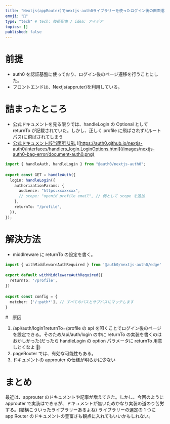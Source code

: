 ```yaml
---
title: "Nextjs(appRouter)でnextjs-auth0ライブラリーを使ったログイン後の画面遷移でつこずった話"
emoji: "💢"
type: "tech" # tech: 技術記事 / idea: アイデア
topics: []
published: false
---
```


# 前提

- auth0 を認証基盤に使っており、ログイン後のページ遷移を行うことにした。
- フロントエンドは、Nextjs(appruter)を利用している。

# 詰まったところ

- 公式ドキュメントを見る限りでは、handleLogin の Optional として returnTo が記載されていた。しかし、正しく profile に飛ばされず/(ルートパス)に飛ばされてしまう
- [公式ドキュメント該当箇所 URL](https://auth0.github.io/nextjs-auth0/interfaces/handlers_login.LoginOptions.html)
  ![https://auth0.github.io/nextjs-auth0/interfaces/handlers_login.LoginOptions.html](/images/nextjs-auth0-bag-error/document-auth0.png)

```ts:src/app/api/auth/[auth0]/route.ts
import { handleAuth, handleLogin } from "@auth0/nextjs-auth0";

export const GET = handleAuth({
  login: handleLogin({
    authorizationParams: {
      audience: "https:xxxxxxxx",
      // scope: "openid profile email", // 例として scope を追加
    },
    returnTo: "/profile",
  }),
});
```

# 解決方法

- middlreware に returnTo の設定を書く。

```ts:middleware.ts
import { withMiddlewareAuthRequired } from '@auth0/nextjs-auth0/edge'

export default withMiddlewareAuthRequired({
  returnTo: '/profile',
})

export const config = {
  matcher: ['/:path*'], // すべてのパスとサブパスにマッチします
}
```

#　原因

1. /api/auth/login?returnTo=/profile の api を叩くことでログイン後のページを設定できる。そのため/api/auth/login の中に returnTo の実装を書くのはおかしかった(だったら handleLogin の option パラメータに returnTo 用意しとくなよ 💢)
2. pageRouter では、有効な可能性もある。
3. ドキュメントの approuter の仕様が明らかに少ない

# まとめ

最近は、approuter のドキュメントや記事が増えてきた。しかし、今回のように approuter で実装はできるが、ドキュメントが無いためかなり実装の道のり苦労する。(結構こういったライブラリーあるよね)
ライブラリーの選定の 1 つに app Router のドキュメントの豊富さも観点に入れてもいいかもしれない。

